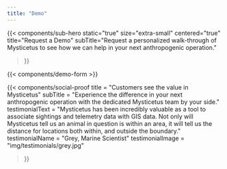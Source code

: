 ```yaml
---
title: "Demo"
---
```


{{< components/sub-hero
	static="true"
	size="extra-small"
	centered="true"
	title="Request a Demo"
	subTitle="Request a personalized walk-through of Mysticetus to see how we can help in your next anthropogenic operation."
>}}

{{< components/demo-form >}}

{{< components/social-proof 
	title = "Customers see the value in Mysticetus"
	subTitle = "Experience the difference in your next anthropogenic operation with the dedicated Mysticetus team by your side."
	testimonialText = "Mysticetus has been incredibly valuable as a tool to associate sightings and telemetry data with GIS data. Not only will Mysticetus tell us an animal in question is within an area, it will tell us the distance for locations both within, and outside the boundary."
	testimonialName = "Grey, Marine Scientist"
	testimonialImage = "img/testimonials/grey.jpg"
>}}